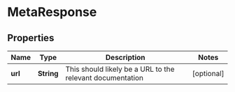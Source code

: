 

# MetaResponse


## Properties

| Name | Type | Description | Notes |
|------------ | ------------- | ------------- | -------------|
|**url** | **String** | This should likely be a URL to the relevant documentation |  [optional] |



